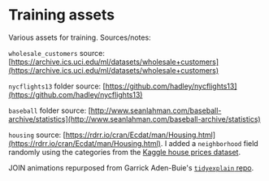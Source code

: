 # Training assets

Various assets for training. Sources/notes:

`wholesale_customers` source: [https://archive.ics.uci.edu/ml/datasets/wholesale+customers](https://archive.ics.uci.edu/ml/datasets/wholesale+customers)

`nycflights13` folder source: [https://github.com/hadley/nycflights13](https://github.com/hadley/nycflights13)

`baseball` folder source: [http://www.seanlahman.com/baseball-archive/statistics](http://www.seanlahman.com/baseball-archive/statistics)

`housing` source: [https://rdrr.io/cran/Ecdat/man/Housing.html](https://rdrr.io/cran/Ecdat/man/Housing.html). I added a `neighborhood` field randomly using the categories from the [Kaggle house prices dataset](https://www.kaggle.com/c/house-prices-advanced-regression-techniques/data). 

JOIN animations repurposed from Garrick Aden-Buie's [`tidyexplain` repo](https://github.com/gadenbuie/tidyexplain#mutating-joins).
